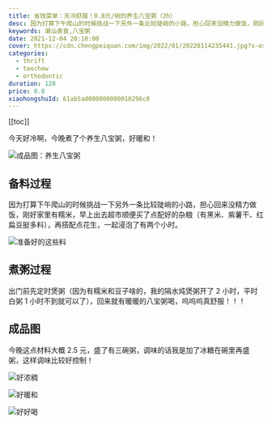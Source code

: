 ```yaml
---
title: 省钱菜单：天冷舒服！0.8元/碗的养生八宝粥（2h）
desc: 因为打算下午爬山的时候挑战一下另外一条比较陡峭的小路，担心回来没精力做饭，刚好家里有糯米，早上出去超市顺便买了点配好的杂粮（有黑米、紫薯干、红扁豆挺多料），再搭配点花生，一起浸泡了有两个小时。
keywords: 潮汕美食,八宝粥
date: 2021-12-04 20:10:00
cover: https://cdn.chengpeiquan.com/img/2022/01/20220114235441.jpg?x-oss-process=image/interlace,1
categories:
  - thrift
  - teochew
  - orthodontic
duration: 120
price: 0.8
xiaohongshuId: 61ab5ad000000000010296c8
---
```


[[toc]]

今天好冷啊，今晚煮了个养生八宝粥，好暖和！

![成品图：养生八宝粥](https://cdn.chengpeiquan.com/img/2022/01/20220114235442.jpg?x-oss-process=image/interlace,1)

## 备料过程

因为打算下午爬山的时候挑战一下另外一条比较陡峭的小路，担心回来没精力做饭，刚好家里有糯米，早上出去超市顺便买了点配好的杂粮（有黑米、紫薯干、红扁豆挺多料），再搭配点花生，一起浸泡了有两个小时。

![准备好的这些料](https://cdn.chengpeiquan.com/img/2022/01/20220114235446.jpg?x-oss-process=image/interlace,1)

## 煮粥过程

出门前先定时煲粥（因为有糯米和豆子啥的，我的隔水炖煲粥开了 2 小时，平时白粥 1 小时不到就可以了），回来就有暖暖的八宝粥喝，呜呜呜真舒服！！！

## 成品图

今晚这点材料大概 2.5 元，盛了有三碗粥，调味的话我是加了冰糖在碗里再盛粥，这样调味比较好控制！

![好浓稠](https://cdn.chengpeiquan.com/img/2022/01/20220114235445.jpg?x-oss-process=image/interlace,1)

![好暖和](https://cdn.chengpeiquan.com/img/2022/01/20220114235443.jpg?x-oss-process=image/interlace,1)

![好好喝](https://cdn.chengpeiquan.com/img/2022/01/20220114235444.jpg?x-oss-process=image/interlace,1)
